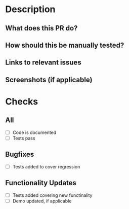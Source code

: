# Description

## What does this PR do?

## How should this be manually tested?

## Links to relevant issues

## Screenshots (if applicable)

# Checks

## All

- [ ] Code is documented
- [ ] Tests pass

## Bugfixes

- [ ] Tests added to cover regression

## Functionality Updates

- [ ] Tests added covering new functinality
- [ ] Demo updated, if applicable